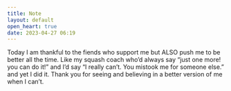 ```yaml
---
title: Note
layout: default
open_heart: true
date: 2023-04-27 06:19
---
```


Today I am thankful to the fiends who support me but ALSO push me to be better all the time. Like my squash coach who’d always say “just one more! you can do it!” and I’d say “I really can’t. You mistook me for someone else.” and yet I did it. Thank you for seeing and believing in a better version of me when I can’t.
